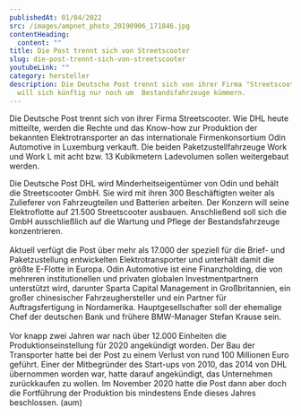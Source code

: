 ```yaml
---
publishedAt: 01/04/2022
src: /images/ampnet_photo_20190906_171846.jpg
contentHeading:
  content: ""
title: Die Post trennt sich von Streetscooter
slug: die-post-trennt-sich-von-streetscooter
youtubeLink: ""
category: hersteller
description: Die Deutsche Post trennt sich von ihrer Firma "Streetscooter" und
  will sich künftig nur noch um  Bestandsfahrzeuge kümmern.
---
```

Die Deutsche Post trennt sich von ihrer Firma Streetscooter. Wie DHL heute mitteilte, werden die Rechte und das Know-how zur Produktion der bekannten Elektrotransporter an das internationale Firmenkonsortium Odin Automotive in Luxemburg verkauft. Die beiden Paketzustellfahrzeuge Work und Work L mit acht bzw. 13 Kubikmetern Ladevolumen sollen weitergebaut werden.

Die Deutsche Post DHL wird Minderheitseigentümer von Odin und behält die Streetscooter GmbH. Sie wird mit ihren 300 Beschäftigten weiter als Zulieferer von Fahrzeugteilen und Batterien arbeiten. Der Konzern will seine Elektroflotte auf 21.500 Streetscooter ausbauen. Anschließend soll sich die GmbH ausschließlich auf die Wartung und Pflege der Bestandsfahrzeuge konzentrieren.\
\
Aktuell verfügt die Post über mehr als 17.000 der speziell für die Brief- und Paketzustellung entwickelten Elektrotransporter und unterhält damit die größte E-Flotte in Europa. Odin Automotive ist eine Finanzholding, die von mehreren institutionellen und privaten globalen Investmentpartnern unterstützt wird, darunter Sparta Capital Management in Großbritannien, ein großer chinesischer Fahrzeughersteller und ein Partner für Auftragsfertigung in Nordamerika. Hauptgesellschafter soll der ehemalige Chef der deutschen Bank und frühere BMW-Manager Stefan Krause sein.\
\
Vor knapp zwei Jahren war nach über 12.000 Einheiten die Produktionseinstellung für 2020 angekündigt worden. Der Bau der Transporter hatte bei der Post zu einem Verlust von rund 100 Millionen Euro geführt. Einer der Mitbegründer des Start-ups von 2010, das 2014 von DHL übernommen worden war, hatte darauf angekündigt, das Unternehmen zurückkaufen zu wollen. Im November 2020 hatte die Post dann aber doch die Fortführung der Produktion bis mindestens Ende dieses Jahres beschlossen. (aum)